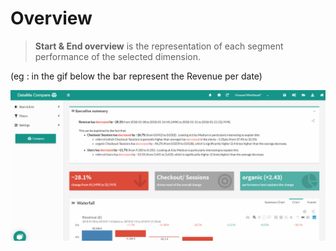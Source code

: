 # Overview

<!-- TBU -->

> **Start & End overview** is the representation of each segment performance of the selected dimension.

(eg : in the gif below the bar represent the Revenue per date)

![overview](images/StartEnd-Overview-Compare_GIF2.gif)
